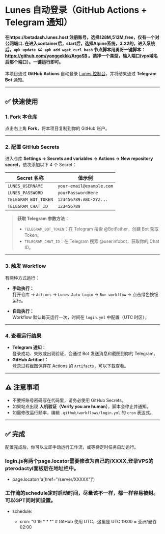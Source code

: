 # Lunes 自动登录（GitHub Actions + Telegram 通知）
#### 在https://betadash.lunes.host 注册账号，选择128M,512M,free，仅有一个对公网端口. 在进入container后，start后，选择Alpine系统，3.22的，进入系统后，` apk update && apk add wget curl bash ` 节点脚本用勇哥一键脚本：https://github.com/yonggekkk/ArgoSB 。选择一个类型，输入端口(vps域名后那个端口）。一键运行即可。
本项目通过 **GitHub Actions** 自动登录 [Lunes 控制台](https://ctrl.lunes.host/auth/login)，并将结果通过 **Telegram Bot** 通知。

---

## ✅ 快速使用

### 1. Fork 本仓库
点击右上角 **Fork**，将本项目复制到你的 GitHub 账户。

---

### 2. 配置 GitHub Secrets
进入仓库 **Settings → Secrets and variables → Actions → New repository secret**，依次添加以下 4 个 Secret：

| Secret 名称             | 值示例                        |
|-------------------------|--------------------------------|
| `LUNES_USERNAME`        | `your-email@example.com`      |
| `LUNES_PASSWORD`        | `yourPasswordHere`            |
| `TELEGRAM_BOT_TOKEN`    | `123456789:ABC-XYZ...`        |
| `TELEGRAM_CHAT_ID`      | `123456789`                   |

> **获取 Telegram 参数方法：**  
> - `TELEGRAM_BOT_TOKEN`：在 Telegram 搜索 @BotFather，创建 Bot 获取 Token。  
> - `TELEGRAM_CHAT_ID`：在 Telegram 搜索 @userinfobot，获取你的 Chat ID。

---

### 3. 触发 Workflow
有两种方式运行：

- **手动执行：**  
  打开仓库 → `Actions` → `Lunes Auto Login` → `Run workflow` → 点击绿色按钮运行。

- **自动执行：**  
  Workflow 默认每天运行一次，时间在 `login.yml` 中配置（UTC 时区）。

---

### 4. 查看运行结果
- **Telegram 通知：**  
  登录成功、失败或出现验证，会通过 Bot 发送消息和截图到你的 Telegram。
- **GitHub Artifact：**  
  登录过程截图保存在 Actions 的 `Artifacts`，可以下载查看。

---

## ⚠️ 注意事项
- 不要把账号密码写在代码里，请务必使用 GitHub Secrets。
- 如果站点出现 **人机验证（Verify you are human）**，脚本会停止并通知。
- 如需修改运行频率，编辑 `.github/workflows/login.yml` 的 `cron` 表达式。

---

## ✅ 完成
配置完成后，你可以立即手动运行工作流，或等待定时任务自动运行。

### login.js有两个page.locator需要修改为自己的/XXXX,登录VPS的pterodactyl面板后在地址栏中。
- page.locator('a[href="/server/XXXXX"]')

### 工作流的schedule定时启动时间，尽量该不一样，都一样容易被封。可以GPT问时间设置。
- schedule:
  
    - cron: "0 19 * * *"  # GitHub 使用 UTC，这里是 UTC 19:00 ≈ 亚洲/曼谷 02:00



